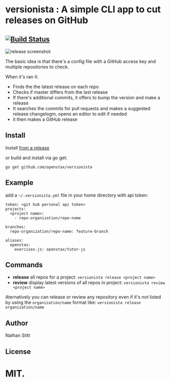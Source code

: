 # versionista : A simple CLI app to cut releases on GitHub

## [![Build Status](https://travis-ci.org/openstax/versionista.svg?branch=master)](https://travis-ci.org/openstax/versionista)

![release screenshot](screenshots/release.png?raw=true "Release Screenshot")

The basic idea is that there's a config file with a GitHub access key and multiple repositories to check.

When it's ran it:

 * Finds the the latest release on each repo
 * Checks if master differs from the last release
 * If there's additional commits, it offers to bump the version and make a release
 * It searches the commits for pull requests and makes a suggested release changelogm, opens an editor to edit if needed
 * it then makes a GitHub release

## Install

Install [from a release](https://github.com/openstax/versionista/releases)

or build and install via go get:

```
go get github.com/openstax/versionista
```

## Example

add a `~/.versionista.yml` file in your home directory with api token:

```
token: <git hub personal api token>
projects:
  <project name>:
    - repo-organization/repo-name

branches:
  repo-organization/repo-name: feature-branch

aliases:
  openstax:
    exercises-js: openstax/tutor-js

```

## Commands

* **release** all repos for a project: `versionista release <project name>`
* **review**  display latest versions of all repos in project: `versionista review <project name>`

Aternatively you can release or review any repository even if it's not listed by using the `organization/name` format like:
`versionista release organization/name`


## Author

Nathan Stitt

## License

MIT.
=======
